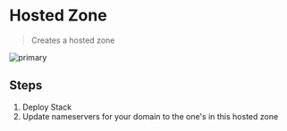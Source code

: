 # Hosted Zone

> Creates a hosted zone

![primary](https://github.com/jcuffney/hosted-zone/actions/workflows/primary.yml/badge.svg)

## Steps

1. Deploy Stack
2. Update nameservers for your domain to the one's in this hosted zone
